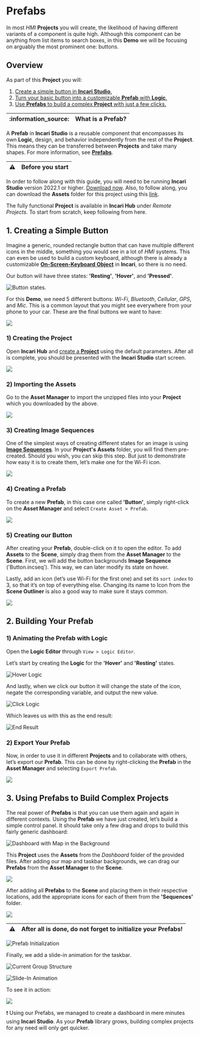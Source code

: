 # Prefabs

In most _HMI_ **Projects** you will create, the likelihood of having different variants of a component is quite high. Although this component can be anything from list items to search boxes, in this **Demo** we will be focusing on arguably the most prominent one: buttons.

## Overview

As part of this **Project** you will:

1. [Create a simple button in **Incari Studio**.](prefabs-demo.md#1-creating-a-simple-button)
2. [Turn your basic button into a customizable **Prefab** with **Logic**.](prefabs-demo.md#2-building-your-prefab)
3. [Use **Prefabs** to build a complex **Project** with just a few clicks.](prefabs-demo.md#3-using-prefabs-to-build-complex-projects)

| :information\_source: | **What is a Prefab?** |
| --------------------- | --------------------- |

A **Prefab** in **Incari Studio** is a reusable component that encompasses its own **Logic**, design, and behavior independently from the rest of the **Project**. This means they can be transferred between **Projects** and take many shapes. For more information, see [**Prefabs**](../objects-and-types/prefabs/).

| :warning: | **Before you start** |
| --------- | -------------------- |

In order to follow along with this guide, you will need to be running **Incari** **Studio** version 2022.1 or higher. [Download now](https://www.incari.com/incari-studio/). Also, to follow along, you can download the **Assets** folder for this project using this [link](https://repo.incari.com/incari/prefabs/-/archive/master/prefabs-master.zip?path=Assets).

The fully functional **Project** is available in **Incari Hub** under _Remote Projects_. To start from scratch, keep following from here.

## 1. Creating a Simple Button

Imagine a generic, rounded rectangle button that can have multiple different icons in the middle, something you would see in a lot of _HMI_ systems. This can even be used to build a custom keyboard, although there is already a customizable [**On-Screen-Keyboard** **Object**](../) in **Incari**, so there is no need.

Our button will have three states: **'Resting'**, **'Hover'**, and **'Pressed'**.

![Button states.](../.gitbook/assets/demoprefabs/demoprefabs_buttonstates.png)

For this **Demo**, we need 5 different buttons: _Wi-Fi_, _Bluetooth_, _Cellular_, _GPS_, and _Mic_. This is a common layout that you might see everywhere from your phone to your car. These are the final buttons we want to have:

![](../.gitbook/assets/demoprefabs/demoprefabs_allbuttons.png)

### 1) Creating the Project

Open **Incari Hub** and [create a **Project**](../getting-started/first-steps/creating-a-project.md) using the default parameters. After all is complete, you should be presented with the **Incari Studio** start screen.

![](../.gitbook/assets/demoprefabs_createproject2.png)

### 2) Importing the Assets

Go to the **Asset Manager** to import the unzipped files into your **Project** which you downloaded by the above.

![](../.gitbook/assets/demoprefabs_importassets.gif)

### 3) Creating Image Sequences

One of the simplest ways of creating different states for an image is using [**Image Sequences**](../toolbox/events/imagesequence/). In your **Project's** **Assets** folder, you will find them pre-created. Should you wish, you can skip this step. But just to demonstrate how easy it is to create them, let’s make one for the Wi-Fi icon.

![](../.gitbook/assets/demoprefabs/demoprefabs_createImageSequence.gif)

### 4) Creating a Prefab

To create a new **Prefab**, in this case one called **'Button'**, simply right-click on the **Asset Manager** and select `Create Asset > Prefab`.

![](../.gitbook/assets/demoprefabs_createprefab.gif)

### 5) Creating our Button

After creating your **Prefab**, double-click on it to open the editor. To add **Assets** to the **Scene**, simply drag them from the **Asset Manager** to the **Scene**. First, we will add the button backgrounds **Image Sequence** ('Button.incseq'). This way, we can later modify its state on hover.

Lastly, add an icon (let’s use Wi-Fi for the first one) and set its `sort index` to 3, so that it’s on top of everything else. Changing its name to Icon from the **Scene Outliner** is also a good way to make sure it stays common.

![](../.gitbook/assets/demoprefabs/demoprefabs_createbutton.gif)

## 2. Building Your Prefab

### 1) Animating the Prefab with Logic

Open the **Logic Editor** through `View > Logic Editor`.

Let’s start by creating the **Logic** for the **'Hover'** and **'Resting'** states.

![Hover Logic](../.gitbook/assets/demoprefabs/demoprefabs_hoverlogic.png)

<!-- When the button is pressed, it will automatically scale down and up:

![Scaling Logic](../.gitbook/assets/demoprefabs\_scalinglogic.png) -->

And lastly, when we click our button it will change the state of the icon, negate the corresponding variable, and output the new value.

![Click Logic](../.gitbook/assets/demoprefabs/demoprefabs_clicklogic.png)

Which leaves us with this as the end result:

![End Result](../.gitbook/assets/demoprefabs/demoprefabs_endresult.gif)

### 2) Export Your Prefab

Now, in order to use it in different **Projects** and to collaborate with others, let’s export our **Prefab**. This can be done by right-clicking the **Prefab** in the **Asset Manager** and selecting `Export Prefab`.

![](../.gitbook/assets/demoprefabs_exportprefabs.gif)

## 3. Using Prefabs to Build Complex Projects

The real power of **Prefabs** is that you can use them again and again in different contexts. Using the **Prefab** we have just created, let’s build a simple control panel. It should take only a few drag and drops to build this fairly generic dashboard:

![Dashboard with Map in the Background](../.gitbook/assets/demoprefabs/demoprefabs_dashboardmap.png)

This **Project** uses the **Assets** from the _Dashboard_ folder of the provided files. After adding our map and taskbar backgrounds, we can drag our **Prefabs** from the **Asset Manager** to the **Scene**.

![](../.gitbook/assets/demoprefabs/demoprefabs_addprefab2.gif)

After adding all **Prefabs** to the **Scene** and placing them in their respective locations, add the appropriate icons for each of them from the **'Sequences'** folder.

![](../.gitbook/assets/demoprefabs/demoprefabs_addsequence2.gif)

| :warning: | After all is done, do not forget to initialize your **Prefabs**! |
| --------- | ---------------------------------------------------------------- |

![Prefab Initialization](../.gitbook/assets/demoprefabs/demoprefabs_prefabinitialize.png)

Finally, we add a slide-in animation for the taskbar.

![Current Group Structure](../.gitbook/assets/demoprefabs/demoprefabs_currentstructure.png)

![Slide-In Animation](../.gitbook/assets/demoprefabs/demoprefabs_slideinanimation.png)

To see it in action:

![](../.gitbook/assets/demoprefabs/demoprefabs_final.gif)

:exclamation: Using our Prefabs, we managed to create a dashboard in mere minutes using **Incari Studio**. As your **Prefab** library grows, building complex projects for any need will only get quicker.
